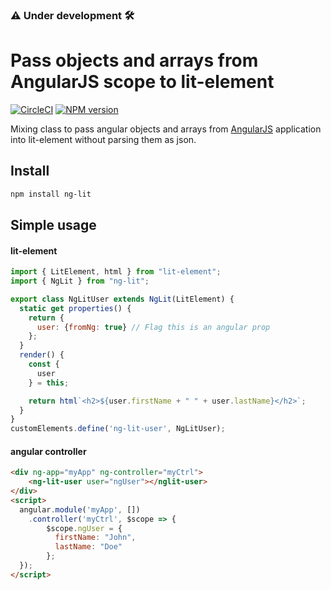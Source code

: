 ### :warning: Under development :hammer_and_wrench:

# Pass objects and arrays from AngularJS scope to lit-element
[![CircleCI](https://circleci.com/gh/oriweingart/ng-lit.svg?style=svg)](https://circleci.com/gh/oriweingart/ng-lit)
[![NPM version](https://badge.fury.io/js/ng-lit.svg)](https://travis-ci.com/oriweingart/ng-lit)


Mixing class to pass angular objects and arrays from [AngularJS](https://github.com/angular/angular.js) application into lit-element without parsing them as json.

## Install

```bash
npm install ng-lit
```


## Simple usage

#### lit-element
```javascript
import { LitElement, html } from "lit-element";
import { NgLit } from "ng-lit";

export class NgLitUser extends NgLit(LitElement) {
  static get properties() {
    return {
      user: {fromNg: true} // Flag this is an angular prop
    };
  }
  render() {
    const {
      user
    } = this;

    return html`<h2>${user.firstName + " " + user.lastName}</h2>`;
  }
}
customElements.define('ng-lit-user', NgLitUser);
```

#### angular controller
```html
<div ng-app="myApp" ng-controller="myCtrl">
    <ng-lit-user user="ngUser"></nglit-user>
</div>
<script>
  angular.module('myApp', [])
    .controller('myCtrl', $scope => {
        $scope.ngUser = {
          firstName: "John",
          lastName: "Doe"
        };
  });
</script>
```
